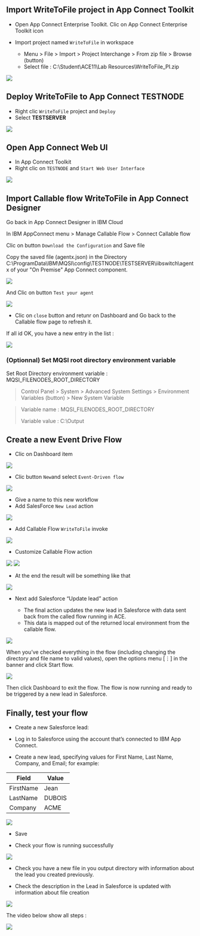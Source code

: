 ## Import WriteToFile project in App Connect Toolkit

- Open App Connect Enterprise Toolkit. Clic on App Connect Enterprise Toolkit icon

- Import project named `WriteToFile` in workspace
	- Menu > File > Import > Project Interchange > From zip file > Browse (button)
	- Select file : C:\Student\ACE11\Lab Resources\WriteToFile_PI.zip

![](./img/importprojectintoolkit.gif)


## Deploy WriteToFile to App Connect TESTNODE

- Right clic `WriteToFile` project and `Deploy`
- Select **TESTSERVER**

![](./img/deployprojecttonode.gif)


## Open App Connect Web UI

- In App Connect Toolkit 
- Right clic on `TESTNODE` and `Start Web User Interface`

![](./img/openwebui.gif)


## Import Callable flow WriteToFile in App Connect Designer

Go back in App Connect Designer in IBM Cloud

In IBM AppConnect menu > Manage Callable Flow > Connect Callable flow

Clic on button `Download the Configuration` and Save file

Copy the saved file (agentx.json) in the Directory C:\ProgramData\IBM\MQSI\config\TESTNODE\TESTSERVER\iibswitch\agentx  of your "On Premise" App Connect component.

![](./img/importcallableflow.gif)


And Clic on button `Test your agent`

![](./img/testagent.png)

- Clic on `close` button and retunr on Dashboard and Go back to the Callable flow page to refresh it.

If all id OK, you have a new entry in the list :

![](./img/import-callableflow-writetofile.png)

### (Optionnal) Set MQSI root directory environment variable

> 
Set Root Directory environment variable : MQSI_FILENODES_ROOT_DIRECTORY

> Control Panel > System > Advanced System Settings > Environment Variables (button) > New System Variable

>Variable name : MQSI_FILENODES_ROOT_DIRECTORY
>
>Variable value : C:\Output


## Create a new Event Drive Flow

- Clic on Dashboard item

![](./img/godashboard.gif)

- Clic button `New`and select `Event-Driven flow`

![](./img/newevent.gif)

- Give a name to this new workflow
- Add SalesForce `New Lead` action

![](./img/addslfaction.gif)

- Add Callable Flow `WriteToFile` invoke

![](./img/addcallableflow.gif)

- Customize Callable Flow action

![](./img/customizecallableflow.gif)
![](./img/customizecallableflow2.gif)

- At the end the result will be something like that

![](./img/callablesummary.png)

- Next add Salesforce “Update lead” action

	- The final action updates the new lead in Salesforce with data sent back from the called flow running in ACE. 
	- This data is mapped out of the returned local environment from the callable flow.

![](./img/addlaststep.gif)

When you’ve checked everything in the flow (including changing the directory and file name to valid values), open the options menu [⋮] in the banner and click Start flow. 

![](./img/startflow.gif)

Then click Dashboard to exit the flow. The flow is now running and ready to be triggered by a new lead in Salesforce.


## Finally, test your flow

- Create a new Salesforce lead:

- Log in to Salesforce using the account that’s connected to IBM App Connect.

- Create a new lead, specifying values for First Name, Last Name, Company, and Email; for example:

Field | Value
------------- | -------------
FirstName | Jean
LastName  | DUBOIS
Company  | ACME

![](./img/newlead.png)

- Save

- Check your flow is running successfully

![](./img/checkruning.png)

- Check you have a new file in you output directory with information about the lead you created previously.

- Check the description in the Lead in Salesforce is updated with information about file creation

![](./img/updatelead.png)

The video below show all steps :

![](./img/createlead.gif)
 